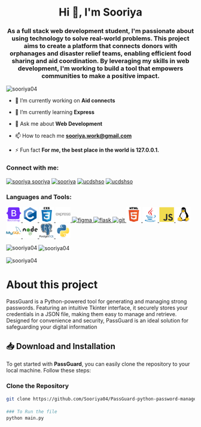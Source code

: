 <h1 align="center">Hi 👋, I'm Sooriya</h1>
<h3 align="center">As a full stack web development student, I'm passionate about using technology to solve real-world problems. This project aims to create a platform that connects donors with orphanages and disaster relief teams, enabling efficient food sharing and aid coordination. By leveraging my skills in web development, I'm working to build a tool that empowers communities to make a positive impact.</h3>

<p align="left"> <img src="https://komarev.com/ghpvc/?username=sooriya04&label=Profile%20views&color=0e75b6&style=flat" alt="sooriya04" /> </p>

- 🔭 I’m currently working on **Aid connects** <br>

- 🌱 I’m currently learning **Express**<br>

- 💬 Ask me about **Web Development**<br>

- 📫 How to reach me **sooriya.work@gmail.com**<br>

- ⚡ Fun fact **For me, the best place in the world is 127.0.0.1.**<br>

<h3 align="left">Connect with me:</h3>
<p align="left">
<a href="https://linkedin.com/in/sooriya sooriya" target="blank"><img align="center" src="https://raw.githubusercontent.com/rahuldkjain/github-profile-readme-generator/master/src/images/icons/Social/linked-in-alt.svg" alt="sooriya sooriya" height="30" width="40" /></a>
<a href="https://stackoverflow.com/users/sooriya" target="blank"><img align="center" src="https://raw.githubusercontent.com/rahuldkjain/github-profile-readme-generator/master/src/images/icons/Social/stack-overflow.svg" alt="sooriya" height="30" width="40" /></a>
<a href="https://instagram.com/ucdshso" target="blank"><img align="center" src="https://raw.githubusercontent.com/rahuldkjain/github-profile-readme-generator/master/src/images/icons/Social/instagram.svg" alt="ucdshso" height="30" width="40" /></a>
<a href="https://discord.gg/ucdshso" target="blank"><img align="center" src="https://raw.githubusercontent.com/rahuldkjain/github-profile-readme-generator/master/src/images/icons/Social/discord.svg" alt="ucdshso" height="30" width="40" /></a>
</p>

<h3 align="left">Languages and Tools:</h3>
<p align="left"> <a href="https://getbootstrap.com" target="_blank" rel="noreferrer"> <img src="https://raw.githubusercontent.com/devicons/devicon/master/icons/bootstrap/bootstrap-plain-wordmark.svg" alt="bootstrap" width="40" height="40"/> </a> <a href="https://www.cprogramming.com/" target="_blank" rel="noreferrer"> <img src="https://raw.githubusercontent.com/devicons/devicon/master/icons/c/c-original.svg" alt="c" width="40" height="40"/> </a> <a href="https://www.w3schools.com/css/" target="_blank" rel="noreferrer"> <img src="https://raw.githubusercontent.com/devicons/devicon/master/icons/css3/css3-original-wordmark.svg" alt="css3" width="40" height="40"/> </a> <a href="https://expressjs.com" target="_blank" rel="noreferrer"> <img src="https://raw.githubusercontent.com/devicons/devicon/master/icons/express/express-original-wordmark.svg" alt="express" width="40" height="40"/> </a> <a href="https://www.figma.com/" target="_blank" rel="noreferrer"> <img src="https://www.vectorlogo.zone/logos/figma/figma-icon.svg" alt="figma" width="40" height="40"/> </a> <a href="https://flask.palletsprojects.com/" target="_blank" rel="noreferrer"> <img src="https://www.vectorlogo.zone/logos/pocoo_flask/pocoo_flask-icon.svg" alt="flask" width="40" height="40"/> </a> <a href="https://git-scm.com/" target="_blank" rel="noreferrer"> <img src="https://www.vectorlogo.zone/logos/git-scm/git-scm-icon.svg" alt="git" width="40" height="40"/> </a> <a href="https://www.w3.org/html/" target="_blank" rel="noreferrer"> <img src="https://raw.githubusercontent.com/devicons/devicon/master/icons/html5/html5-original-wordmark.svg" alt="html5" width="40" height="40"/> </a> <a href="https://www.java.com" target="_blank" rel="noreferrer"> <img src="https://raw.githubusercontent.com/devicons/devicon/master/icons/java/java-original.svg" alt="java" width="40" height="40"/> </a> <a href="https://developer.mozilla.org/en-US/docs/Web/JavaScript" target="_blank" rel="noreferrer"> <img src="https://raw.githubusercontent.com/devicons/devicon/master/icons/javascript/javascript-original.svg" alt="javascript" width="40" height="40"/> </a> <a href="https://www.linux.org/" target="_blank" rel="noreferrer"> <img src="https://raw.githubusercontent.com/devicons/devicon/master/icons/linux/linux-original.svg" alt="linux" width="40" height="40"/> </a> <a href="https://www.mysql.com/" target="_blank" rel="noreferrer"> <img src="https://raw.githubusercontent.com/devicons/devicon/master/icons/mysql/mysql-original-wordmark.svg" alt="mysql" width="40" height="40"/> </a> <a href="https://nodejs.org" target="_blank" rel="noreferrer"> <img src="https://raw.githubusercontent.com/devicons/devicon/master/icons/nodejs/nodejs-original-wordmark.svg" alt="nodejs" width="40" height="40"/> </a> <a href="https://www.postgresql.org" target="_blank" rel="noreferrer"> <img src="https://raw.githubusercontent.com/devicons/devicon/master/icons/postgresql/postgresql-original-wordmark.svg" alt="postgresql" width="40" height="40"/> </a> <a href="https://www.python.org" target="_blank" rel="noreferrer"> <img src="https://raw.githubusercontent.com/devicons/devicon/master/icons/python/python-original.svg" alt="python" width="40" height="40"/> </a> </p>

<p><img align="left" src="https://github-readme-stats.vercel.app/api/top-langs?username=sooriya04&show_icons=true&locale=en&layout=compact" alt="sooriya04" /></p>

<p>&nbsp;<img align="center" src="https://github-readme-stats.vercel.app/api?username=sooriya04&show_icons=true&locale=en" alt="sooriya04" /></p>

<p><img align="center" src="https://github-readme-streak-stats.herokuapp.com/?user=sooriya04&" alt="sooriya04" /></p>

<h1>About this project</h1>
PassGuard is a Python-powered tool for generating and managing strong passwords. Featuring an intuitive Tkinter interface, it securely stores your credentials in a JSON file, making them easy to manage and retrieve. Designed for convenience and security, PassGuard is an ideal solution for safeguarding your digital information

## 📥 Download and Installation

To get started with **PassGuard**, you can easily clone the repository to your local machine. Follow these steps:

### Clone the Repository

```bash
git clone https://github.com/Sooriya04/PassGuard-python-password-manager-and-generator.git

### To Run the file
python main.py
